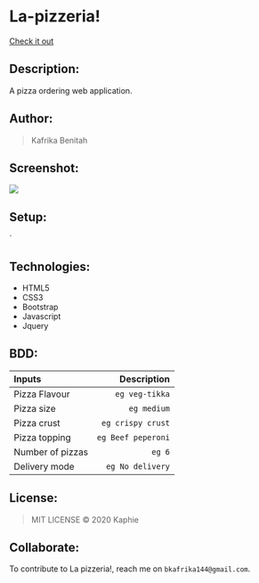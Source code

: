 # La-pizzeria!

[Check it out](https://kaphie.github.io/La-pizzeria/)

## Description: 
A pizza ordering web application.

## Author:
> Kafrika Benitah

## Screenshot:
<img src="https://github.com/kaphie/La-pizzeria/blob/master/images/screencapture-127-0-0-1-5500-index-html-2020-03-02-17_30_37.png">

## Setup:
`
## Technologies:
* HTML5
* CSS3
* Bootstrap
* Javascript
* Jquery

## BDD:
| Inputs |  Description |
| :---         |          ---: |
| Pizza Flavour   | `eg veg-tikka`|
| Pizza size     | `eg medium`   |
| Pizza crust    | `eg crispy crust`   |
| Pizza topping    | `eg Beef peperoni`  |
| Number of pizzas   | `eg 6`   |
| Delivery mode   | `eg No delivery`   |

## License:
>MIT LICENSE &copy; 2020 Kaphie

## Collaborate:
To contribute to La pizzeria!, reach me on `bkafrika144@gmail.com`.
